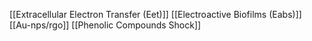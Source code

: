 [[Extracellular Electron Transfer (Eet)]]
[[Electroactive Biofilms (Eabs)]]
[[Au-nps/rgo]]
[[Phenolic Compounds Shock]]
